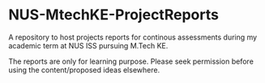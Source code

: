 # NUS-MtechKE-ProjectReports
A repository to host projects reports for continous assessments during my academic term at NUS ISS pursuing M.Tech KE.

The reports are only for learning purpose. Please seek permission before using the content/proposed ideas elsewhere.
